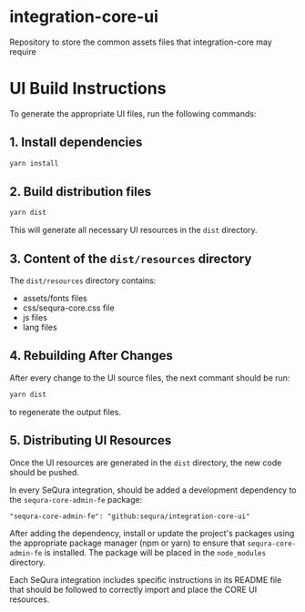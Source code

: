 # integration-core-ui
Repository to store the common assets files that integration-core may require

# UI Build Instructions

To generate the appropriate UI files, run the following commands:

## 1. Install dependencies

```bash
yarn install
```

## 2. Build distribution files

```bash
yarn dist
```

This will generate all necessary UI resources in the ```dist``` directory.

## 3. Content of the ```dist/resources``` directory
The ```dist/resources``` directory contains:
- assets/fonts files
- css/sequra-core.css file
- js files
- lang files

## 4. Rebuilding After Changes

After every change to the UI source files, the next commant should be run:

```bash
yarn dist
```

to regenerate the output files.

## 5. Distributing UI Resources

Once the UI resources are generated in the ```dist``` directory, the new code should be pushed.

In every SeQura integration, should be added a development dependency to the ```sequra-core-admin-fe``` package:

```"sequra-core-admin-fe": "github:sequra/integration-core-ui"```

After adding the dependency, install or update the project's packages using the appropriate package manager (npm or yarn) to ensure that ```sequra-core-admin-fe``` is installed.
The package will be placed in the ```node_modules``` directory.

Each SeQura integration includes specific instructions in its README file that should be followed to correctly import and place the CORE UI resources.